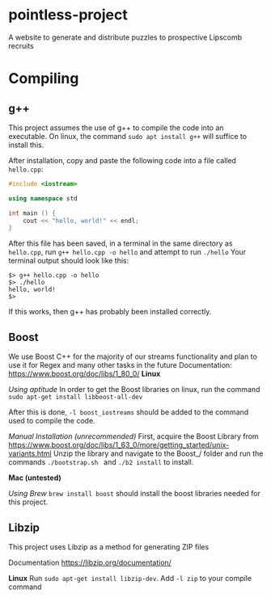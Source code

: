 # pointless-project
A website to generate and distribute puzzles to prospective Lipscomb recruits

# Compiling
## g++
This project assumes the use of g++ to compile the code into an executable. On linux, the command `sudo apt install g++` will suffice to install this.

After installation, copy and paste the following code into a file called `hello.cpp`:

```cpp
#include <iostream>

using namespace std

int main () {
    cout << "hello, world!" << endl;
}
```
After this file has been saved, in a terminal in the same directory as `hello.cpp`, run `g++ hello.cpp -o hello` and attempt to run `./hello`
Your terminal output should look like this:
```
$> g++ hello.cpp -o hello
$> ./hello
hello, world!
$>
```
If this works, then g++ has probably been installed correctly.

## Boost
We use Boost C++ for the majority of our streams functionality and plan to use it for Regex and many other tasks in the future
Documentation: https://www.boost.org/doc/libs/1_80_0/
**Linux**

*Using aptitude*
In order to get the Boost libraries on linux, run the command `sudo apt-get install libboost-all-dev`

After this is done, `-l boost_iostreams` should be added to the command used to compile the code.

*Manual Installation (unrecommended)*
First, acquire the Boost Library from https://www.boost.org/doc/libs/1_63_0/more/getting_started/unix-variants.html
Unzip the library and navigate to the Boost_<version>/ folder and run the commands `./bootstrap.sh ` and `./b2 install` to install.

**Mac (untested)**

*Using Brew*
`brew install boost` should install the boost libraries needed for this project.

## Libzip
This project uses Libzip as a method for generating ZIP files

Documentation https://libzip.org/documentation/ 

**Linux**
Run `sudo apt-get install libzip-dev`. Add `-l zip` to your compile command
